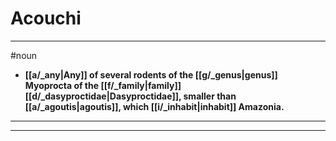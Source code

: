 # Acouchi
---
#noun
- **[[a/_any|Any]] of several rodents of the [[g/_genus|genus]] Myoprocta of the [[f/_family|family]] [[d/_dasyproctidae|Dasyproctidae]], smaller than [[a/_agoutis|agoutis]], which [[i/_inhabit|inhabit]] Amazonia.**
---
---
